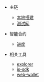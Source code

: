 * 主链

    * [本地搭建](/zh-cn/chain/local.md)
    * [测试网](/zh-cn/chain/testnet.md)
    
* 智能合约

    * [进度](/zh-cn/contract/intro.md)
    
* 相关工具

    * [explorer](/zh-cn/utility/explorer.md)
    * [js-sdk](/zh-cn/utility/jssdk.md)
    * [web-wallet](/zh-cn/utility/webwallet.md)


